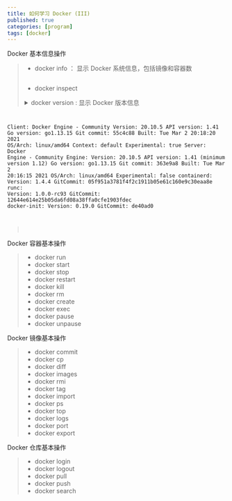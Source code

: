 ```yaml
---
title: 如何学习 Docker (III)
published: true
categories: [program]
tags: [docker]
---
```


Docker 基本信息操作
> * docker info ： 显示 Docker 系统信息，包括镜像和容器数
> ```sh
> ```
> * docker inspect
> <details>
> <summary>docker version : 显示 Docker 版本信息</summary>
> <pre><code>root@myhost:~# docker version
Client: Docker Engine - Community
 Version:           20.10.5
 API version:       1.41
 Go version:        go1.13.15
 Git commit:        55c4c88
 Built:             Tue Mar  2 20:18:20 2021
 OS/Arch:           linux/amd64
 Context:           default
 Experimental:      true
Server: Docker Engine - Community
 Engine:
  Version:          20.10.5
  API version:      1.41 (minimum version 1.12)
  Go version:       go1.13.15
  Git commit:       363e9a8
  Built:            Tue Mar  2 20:16:15 2021
  OS/Arch:          linux/amd64
  Experimental:     false
 containerd:
  Version:          1.4.4
  GitCommit:        05f951a3781f4f2c1911b05e61c160e9c30eaa8e
 runc:
  Version:          1.0.0-rc93
  GitCommit:        12644e614e25b05da6fd08a38ffa0cfe1903fdec
 docker-init:
  Version:          0.19.0
  GitCommit:        de40ad0
> </code></pre>
> </details>

Docker 容器基本操作
> * docker run
> * docker start
> * docker stop
> * docker restart
> * docker kill
> * docker rm
> * docker create
> * docker exec
> * docker pause
> * docker unpause

Docker 镜像基本操作
> * docker commit
> * docker cp
> * docker diff
> * docker images
> * docker rmi
> * docker tag
> * docker import
> * docker ps
> * docker top
> * docker logs
> * docker port
> * docker export

Docker 仓库基本操作
> * docker login
> * docker logout
> * docker pull
> * docker push
> * docker search


